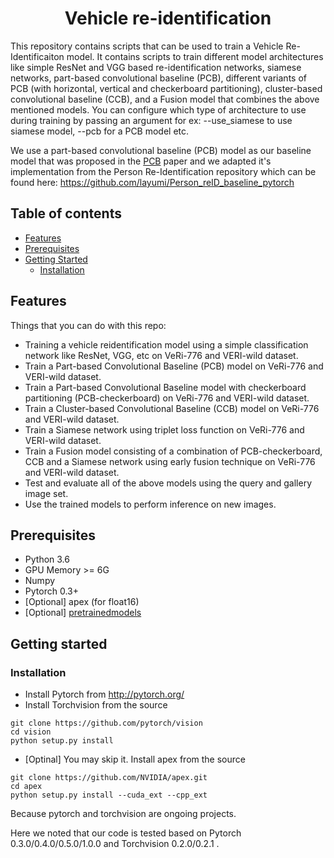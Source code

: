 <h1 align="center"> Vehicle re-identification </h1>

This repository contains scripts that can be used to train a Vehicle Re-Identificaiton model. It contains scripts to train different model architectures like simple ResNet and VGG based re-identification networks, siamese networks, part-based convolutional baseline (PCB), different variants of PCB (with horizontal, vertical and checkerboard partitioning), cluster-based convolutional baseline (CCB), and a Fusion model that combines the above mentioned models. You can configure which type of architecture to use during training by passing an argument for ex: --use_siamese to use siamese model, --pcb for a PCB model etc.

We use a part-based convolutional baseline (PCB) model as our baseline model that was proposed in the [PCB](https://arxiv.org/pdf/1711.09349.pdf) paper and we adapted it's implementation from the Person Re-Identification repository which can be found here: https://github.com/layumi/Person_reID_baseline_pytorch


## Table of contents
* [Features](#features)
* [Prerequisites](#prerequisites)
* [Getting Started](#getting-started)
    * [Installation](#installation)
    
## Features
Things that you can do with this repo:
- Training a vehicle reidentification model using a simple classification network like ResNet, VGG, etc on VeRi-776 and VERI-wild dataset.
- Train a Part-based Convolutional Baseline (PCB) model on VeRi-776 and VERI-wild dataset.
- Train a Part-based Convolutional Baseline model with checkerboard partitioning (PCB-checkerboard) on VeRi-776 and VERI-wild dataset.
- Train a Cluster-based Convolutional Baseline (CCB) model on VeRi-776 and VERI-wild dataset.
- Train a Siamese network using triplet loss function on VeRi-776 and VERI-wild dataset.
- Train a Fusion model consisting of a combination of PCB-checkerboard, CCB and a Siamese network using early fusion technique on VeRi-776 and VERI-wild dataset.
- Test and evaluate all of the above models using the query and gallery image set.
- Use the trained models to perform inference on new images.

## Prerequisites

- Python 3.6
- GPU Memory >= 6G
- Numpy
- Pytorch 0.3+
- [Optional] apex (for float16) 
- [Optional] [pretrainedmodels](https://github.com/Cadene/pretrained-models.pytorch)

## Getting started
### Installation
- Install Pytorch from http://pytorch.org/
- Install Torchvision from the source
```
git clone https://github.com/pytorch/vision
cd vision
python setup.py install
```
- [Optinal] You may skip it. Install apex from the source
```
git clone https://github.com/NVIDIA/apex.git
cd apex
python setup.py install --cuda_ext --cpp_ext
```
Because pytorch and torchvision are ongoing projects.

Here we noted that our code is tested based on Pytorch 0.3.0/0.4.0/0.5.0/1.0.0 and Torchvision 0.2.0/0.2.1 .
